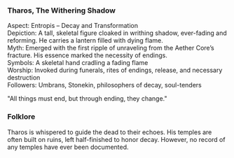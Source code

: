 ### Tharos, The Withering Shadow

Aspect: Entropis – Decay and Transformation  
Depiction: A tall, skeletal figure cloaked in writhing shadow, ever-fading and reforming. He carries a lantern filled with dying flame.  
Myth: Emerged with the first ripple of unraveling from the Aether Core’s fracture. His essence marked the necessity of endings.  
Symbols: A skeletal hand cradling a fading flame  
Worship: Invoked during funerals, rites of endings, release, and necessary destruction  
Followers: Umbrans, Stonekin, philosophers of decay, soul-tenders

"All things must end, but through ending, they change."

### Folklore
Tharos is whispered to guide the dead to their echoes. His temples are often built on ruins, left half-finished to honor decay. However, no record of any temples have ever been documented.